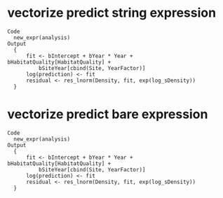 # vectorize predict string expression

    Code
      new_expr(analysis)
    Output
      {
          fit <- bIntercept + bYear * Year + bHabitatQuality[HabitatQuality] + 
              bSiteYear[cbind(Site, YearFactor)]
          log(prediction) <- fit
          residual <- res_lnorm(Density, fit, exp(log_sDensity))
      }

# vectorize predict bare expression

    Code
      new_expr(analysis)
    Output
      {
          fit <- bIntercept + bYear * Year + bHabitatQuality[HabitatQuality] + 
              bSiteYear[cbind(Site, YearFactor)]
          log(prediction) <- fit
          residual <- res_lnorm(Density, fit, exp(log_sDensity))
      }

